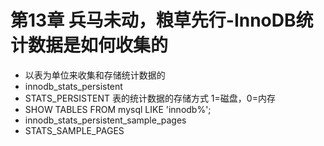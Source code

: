 # 第13章 兵马未动，粮草先行-InnoDB统计数据是如何收集的

- 以表为单位来收集和存储统计数据的
- innodb_stats_persistent
- STATS_PERSISTENT 表的统计数据的存储方式 1=磁盘，0=内存
- SHOW TABLES FROM mysql LIKE 'innodb%';
- innodb_stats_persistent_sample_pages
- STATS_SAMPLE_PAGES
